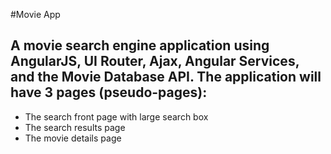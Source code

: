 #Movie App

## A movie search engine application using AngularJS, UI Router, Ajax, Angular Services, and the Movie Database API. The application will have 3 pages (pseudo-pages):

  * The search front page with large search box
  * The search results page
  * The movie details page

